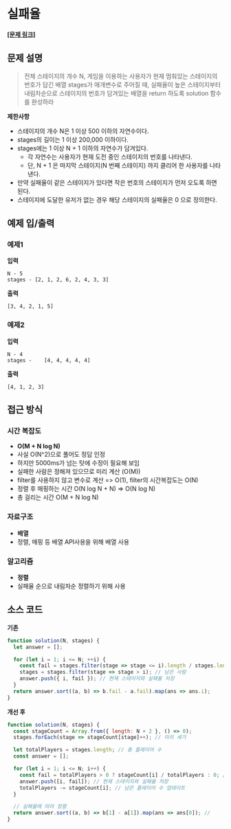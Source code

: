 # 실패율

**[\[문제 링크\]](https://school.programmers.co.kr/learn/courses/30/lessons/42889)**

## 문제 설명

> 전체 스테이지의 개수 N, 게임을 이용하는 사용자가 현재 멈춰있는 스테이지의 번호가 담긴 배열 stages가 매개변수로 주어질 때, 실패율이 높은 스테이지부터 내림차순으로 스테이지의 번호가 담겨있는 배열을 return 하도록 solution 함수를 완성하라

**제한사항**

- 스테이지의 개수 N은 1 이상 500 이하의 자연수이다.
- stages의 길이는 1 이상 200,000 이하이다.
- stages에는 1 이상 N + 1 이하의 자연수가 담겨있다.
  - 각 자연수는 사용자가 현재 도전 중인 스테이지의 번호를 나타낸다.
  - 단, N + 1 은 마지막 스테이지(N 번째 스테이지) 까지 클리어 한 사용자를 나타낸다.
- 만약 실패율이 같은 스테이지가 있다면 작은 번호의 스테이지가 먼저 오도록 하면 된다.
- 스테이지에 도달한 유저가 없는 경우 해당 스테이지의 실패율은 0 으로 정의한다.

## 예제 입/출력

### 예제1

**입력**

```
N - 5
stages - [2, 1, 2, 6, 2, 4, 3, 3]
```

**출력**

```
[3, 4, 2, 1, 5]
```

### 예제2

**입력**

```
N - 4
stages - 	[4, 4, 4, 4, 4]
```

**출력**

```
[4, 1, 2, 3]
```

## 접근 방식

### 시간 복잡도

- **O(M + N log N)**
- 사실 O(N^2)으로 풀어도 정답 인정
- 하지만 5000ms가 넘는 탓에 수정이 필요해 보임
- 실패한 사람은 정해져 있으므로 미리 계산 (O(M))
- filter를 사용하지 않고 변수로 계산 => O(1), filter의 시간복잡도는 O(N)
- 정렬 후 매핑하는 시간 O(N log N + N) => O(N log N)
- 총 걸리는 시간 O(M + N log N)

### 자료구조

- **배열**
- 정렬, 매핑 등 배열 API사용을 위해 배열 사용

### 알고리즘

- **정렬**
- 실패율 순으로 내림차순 정렬하기 위해 사용

## 소스 코드

**기존**

```javascript
function solution(N, stages) {
  let answer = [];

  for (let i = 1; i <= N; ++i) {
    const fail = stages.filter(stage => stage <= i).length / stages.length; // 실패율 계산
    stages = stages.filter(stage => stage > i); // 남은 사람
    answer.push({ i, fail }); // 현재 스테이지와 실패율 저장
  }
  return answer.sort((a, b) => b.fail - a.fail).map(ans => ans.i);
}
```

**개선 후**

```js
function solution(N, stages) {
  const stageCount = Array.from({ length: N + 2 }, () => 0);
  stages.forEach(stage => stageCount[stage]++); // 미리 세기

  let totalPlayers = stages.length; // 총 플레이어 수
  const answer = [];

  for (let i = 1; i <= N; i++) {
    const fail = totalPlayers > 0 ? stageCount[i] / totalPlayers : 0; // 실패율 계산
    answer.push([i, fail]); // 현재 스테이지와 실패율 저장
    totalPlayers -= stageCount[i]; // 남은 플레이어 수 업데이트
  }

  // 실패율에 따라 정렬
  return answer.sort((a, b) => b[1] - a[1]).map(ans => ans[0]); //
}
```

